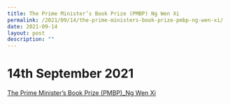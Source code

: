 ```yaml
---
title: The Prime Minister’s Book Prize (PMBP) Ng Wen Xi
permalink: /2021/09/14/the-prime-ministers-book-prize-pmbp-ng-wen-xi/
date: 2021-09-14
layout: post
description: ""
---
```

# 14th September 2021

[The Prime Minister’s Book Prize (PMBP)_Ng Wen Xi](/files/Wen-Xi_2-1.pdf)